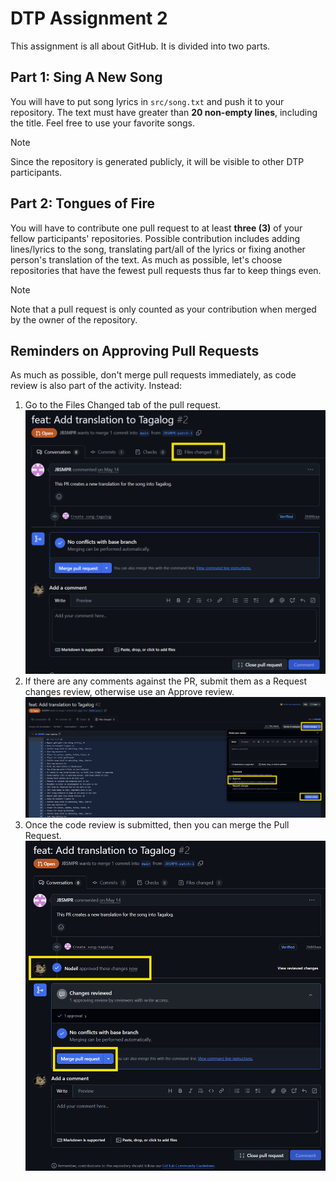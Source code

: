 # DTP Assignment 2

This assignment is all about GitHub. It is divided into two parts.

## Part 1: Sing A New Song
You will have to put song lyrics in `src/song.txt` and push it to your repository. The text must have greater than **20 non-empty lines**, including the title. Feel free to use your favorite songs.

> [!NOTE]
> Since the repository is generated publicly, it will be visible to other DTP participants.

## Part 2: Tongues of Fire
You will have to contribute one pull request to at least **three (3)** of your fellow participants' repositories. Possible contribution includes adding lines/lyrics to the song, translating part/all of the lyrics or fixing another person's translation of the text. As much as possible, let's choose repositories that have the fewest pull requests thus far to keep things even.

> [!NOTE]
> Note that a pull request is only counted as your contribution when merged by the owner of the repository.

## Reminders on Approving Pull Requests 
As much as possible, don't merge pull requests immediately, as code review is also part of the activity. Instead: 

1. Go to the Files Changed tab of the pull request.
![Screenshot of PR Request View](src/img/PR1.png)
2. If there are any comments against the PR, submit them as a Request changes review, otherwise use an Approve review.
![Screenshot of Files Changed Tab](src/img/PR2.png)
3. Once the code review is submitted, then you can merge the Pull Request.
![Screenshot of merging Pull Request](src/img/PR3.png)